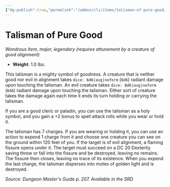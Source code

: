 ```yaml
---
{"dg-publish":true,"permalink":"/admin/cli/items/talisman-of-pure-good/","tags":["compendium/src/5e/dmg","item/attunement/required","item/rarity/legendary","item/tier/major","item/wondrous"],"updated":"2025-01-11T15:32:21.041+00:00"}
---
```


# Talisman of Pure Good
*Wondrous Item, major, legendary (requires attunement by a creature of good alignment)*  

- **Weight**: 1.0 lbs.

This talisman is a mighty symbol of goodness. A creature that is neither good nor evil in alignment takes `dice: 6d6|avg|noform` (`6d6`) radiant damage upon touching the talisman. An evil creature takes `dice: 8d6|avg|noform` (`8d6`) radiant damage upon touching the talisman. Either sort of creature takes the damage again each time it ends its turn holding or carrying the talisman.

If you are a good cleric or paladin, you can use the talisman as a holy symbol, and you gain a +2 bonus to spell attack rolls while you wear or hold it.

The talisman has 7 charges. If you are wearing or holding it, you can use an action to expend 1 charge from it and choose one creature you can see on the ground within 120 feet of you. If the target is of evil alignment, a flaming fissure opens under it. The target must succeed on a DC 20 Dexterity saving throw or fall into the fissure and be destroyed, leaving no remains. The fissure then closes, leaving no trace of its existence. When you expend the last charge, the talisman disperses into motes of golden light and is destroyed.

*Source: Dungeon Master's Guide p. 207. Available in the SRD.*